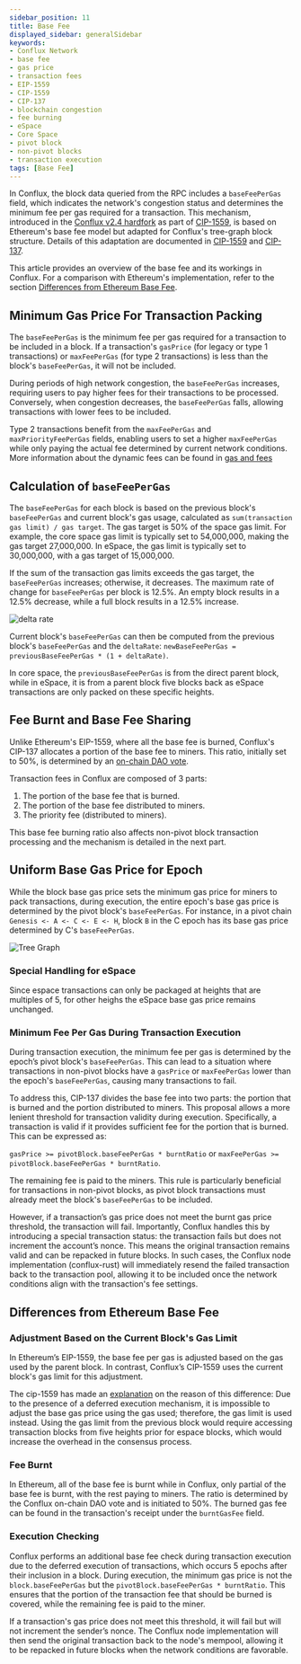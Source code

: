 ```yaml
---
sidebar_position: 11
title: Base Fee
displayed_sidebar: generalSidebar
keywords: 
- Conflux Network
- base fee
- gas price
- transaction fees
- EIP-1559
- CIP-1559
- CIP-137
- blockchain congestion
- fee burning
- eSpace
- Core Space
- pivot block
- non-pivot blocks
- transaction execution
tags: [Base Fee]
---
```


In Conflux, the block data queried from the RPC includes a `baseFeePerGas` field, which indicates the network's congestion status and determines the minimum fee per gas required for a transaction. This mechanism, introduced in the [Conflux v2.4 hardfork](../hardforks/v2.4.md) as part of [CIP-1559](https://github.com/Conflux-Chain/CIPs/blob/master/CIPs/cip-1559.md), is based on Ethereum's base fee model but adapted for Conflux's tree-graph block structure. Details of this adaptation are documented in [CIP-1559](https://github.com/Conflux-Chain/CIPs/blob/master/CIPs/cip-1559.md) and [CIP-137](https://github.com/Conflux-Chain/CIPs/blob/master/CIPs/cip-137.md).

This article provides an overview of the base fee and its workings in Conflux. For a comparison with Ethereum's implementation, refer to the section [Differences from Ethereum Base Fee](#differences-from-ethereum-base-fee).

## Minimum Gas Price For Transaction Packing

The `baseFeePerGas` is the minimum fee per gas required for a transaction to be included in a block. If a transaction's `gasPrice` (for legacy or type 1 transactions) or `maxFeePerGas` (for type 2 transactions) is less than the block's `baseFeePerGas`, it will not be included.

During periods of high network congestion, the `baseFeePerGas` increases, requiring users to pay higher fees for their transactions to be processed. Conversely, when congestion decreases, the `baseFeePerGas` falls, allowing transactions with lower fees to be included.

Type 2 transactions benefit from the `maxFeePerGas` and `maxPriorityFeePerGas` fields, enabling users to set a higher `maxFeePerGas` while only paying the actual fee determined by current network conditions. More information about the dynamic fees can be found in [gas and fees](./gas.md)

## Calculation of `baseFeePerGas`

The `baseFeePerGas` for each block is based on the previous block's `baseFeePerGas` and current block's gas usage, calculated as `sum(transaction gas limit) / gas target`. The gas target is 50% of the space gas limit. For example, the core space gas limit is typically set to 54,000,000, making the gas target 27,000,000. In eSpace, the gas limit is typically set to 30,000,000, with a gas target of 15,000,000.

If the sum of the transaction gas limits exceeds the gas target, the `baseFeePerGas` increases; otherwise, it decreases. The maximum rate of change for `baseFeePerGas` per block is 12.5%. An empty block results in a 12.5% decrease, while a full block results in a 12.5% increase.

![delta rate](./img/delta_rate.png)

Current block's `baseFeePerGas` can then be computed from the previous block's `baseFeePerGas` and the `deltaRate`: `newBaseFeePerGas = previousBaseFeePerGas * (1 + deltaRate)`.

In core space, the `previousBaseFeePerGas` is from the direct parent block, while in eSpace, it is from a parent block five blocks back as eSpace transactions are only packed on these specific heights.

## Fee Burnt and Base Fee Sharing

Unlike Ethereum's EIP-1559, where all the base fee is burned, Conflux's CIP-137 allocates a portion of the base fee to miners. This ratio, initially set to 50%, is determined by an [on-chain DAO vote](../../core/core-space-basics/internal-contracts/params-control.md).

Transaction fees in Conflux are composed of 3 parts:

1. The portion of the base fee that is burned.
2. The portion of the base fee distributed to miners.
3. The priority fee (distributed to miners).

This base fee burning ratio also affects non-pivot block transaction processing and the mechanism is detailed in the next part.

## Uniform Base Gas Price for Epoch

While the block base gas price sets the minimum gas price for miners to pack transactions, during execution, the entire epoch's base gas price is determined by the pivot block's `baseFeePerGas`. For instance, in a pivot chain `Genesis <- A <- C <- E <- H`, block `B` in the C epoch has its base gas price determined by C's `baseFeePerGas`.

![Tree Graph](./img/tree_graph.jpg)

### Special Handling for eSpace

Since espace transactions can only be packaged at heights that are multiples of 5, for other heighs the eSpace base gas price remains unchanged.

### Minimum Fee Per Gas During Transaction Execution

During transaction execution, the minimum fee per gas is determined by the epoch’s pivot block's `baseFeePerGas`. This can lead to a situation where transactions in non-pivot blocks have a `gasPrice` or `maxFeePerGas` lower than the epoch's `baseFeePerGas`, causing many transactions to fail.

To address this, CIP-137 divides the base fee into two parts: the portion that is burned and the portion distributed to miners. This proposal allows a more lenient threshold for transaction validity during execution. Specifically, a transaction is valid if it provides sufficient fee for the portion that is burned. This can be expressed as:

`gasPrice >= pivotBlock.baseFeePerGas * burntRatio` or `maxFeePerGas >= pivotBlock.baseFeePerGas * burntRatio`.

The remaining fee is paid to the miners. This rule is particularly beneficial for transactions in non-pivot blocks, as pivot block transactions must already meet the block's `baseFeePerGas` to be included.

However, if a transaction’s gas price does not meet the burnt gas price threshold, the transaction will fail. Importantly, Conflux handles this by introducing a special transaction status: the transaction fails but does not increment the account’s nonce. This means the original transaction remains valid and can be repacked in future blocks. In such cases, the Conflux node implementation (conflux-rust) will immediately resend the failed transaction back to the transaction pool, allowing it to be included once the network conditions align with the transaction's fee settings.

## Differences from Ethereum Base Fee

### Adjustment Based on the Current Block's Gas Limit

In Ethereum’s EIP-1559, the base fee per gas is adjusted based on the gas used by the parent block. In contrast, Conflux’s CIP-1559 uses the current block's gas limit for this adjustment.

The cip-1559 has made an [explanation](https://github.com/Conflux-Chain/CIPs/blob/master/CIPs/cip-1559.md#why-adjust-gas-using-the-current-blocks-gas-limit) on the reason of this difference: Due to the presence of a deferred execution mechanism, it is impossible to adjust the base gas price using the gas used; therefore, the gas limit is used instead. Using the gas limit from the previous block would require accessing transaction blocks from five heights prior for espace blocks, which would increase the overhead in the consensus process.

### Fee Burnt

In Ethereum, all of the base fee is burnt while in Conflux, only partial of the base fee is burnt, with the rest paying to miners. The ratio is determined by the Conflux on-chain DAO vote and is initiated to 50%. The burned gas fee can be found in the transaction's receipt under the `burntGasFee` field.

### Execution Checking

Conflux performs an additional base fee check during transaction execution due to the deferred execution of transactions, which occurs 5 epochs after their inclusion in a block. During execution, the minimum gas price is not the `block.baseFeePerGas` but the `pivotBlock.baseFeePerGas * burntRatio`. This ensures that the portion of the transaction fee that should be burned is covered, while the remaining fee is paid to the miner.

If a transaction's gas price does not meet this threshold, it will fail but will not increment the sender’s nonce. The Conflux node implementation will then send the original transaction back to the node's mempool, allowing it to be repacked in future blocks when the network conditions are favorable.
